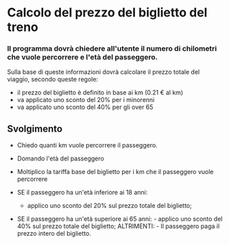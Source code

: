# Calcolo del prezzo del biglietto del treno

### Il programma dovrà chiedere all'utente il numero di chilometri che vuole percorrere e l'età del passeggero.

Sulla base di queste informazioni dovrà calcolare il prezzo totale del viaggio, secondo queste regole:

- il prezzo del biglietto è definito in base ai km (0.21 € al km)
- va applicato uno sconto del 20% per i minorenni
- va applicato uno sconto del 40% per gli over 65

## Svolgimento

- Chiedo quanti km vuole percorrere il passeggero.
- Domando l'età del passeggero

- Moltiplico la tariffa base del biglietto per i km che il passeggero vuole percorrere

- SE il passeggero ha un'età inferiore ai 18 anni:

  - applico uno sconto del 20% sul prezzo totale del biglietto;

- SE il passeggero ha un'età superiore ai 65 anni: - applico uno sconto del 40% sul prezzo totale del biglietto;
  ALTRIMENTI: - Il passeggero paga il prezzo intero del biglietto.
